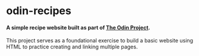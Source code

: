# odin-recipes
#### A simple recipe website built as part of [The Odin Project](https://www.theodinproject.com/dashboard).
This project serves as a foundational exercise to build a basic website using HTML to practice creating and linking multiple pages.
